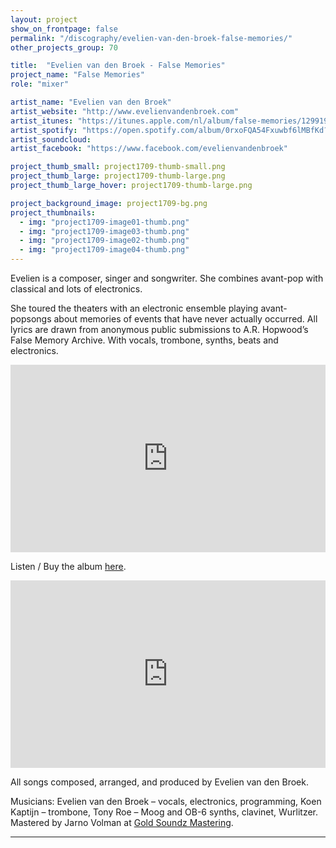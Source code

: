 ```yaml
---
layout: project
show_on_frontpage: false
permalink: "/discography/evelien-van-den-broek-false-memories/"
other_projects_group: 70

title:  "Evelien van den Broek - False Memories"
project_name: "False Memories"
role: "mixer"

artist_name: "Evelien van den Broek"
artist_website: "http://www.evelienvandenbroek.com"
artist_itunes: "https://itunes.apple.com/nl/album/false-memories/1299193608?l=en"
artist_spotify: "https://open.spotify.com/album/0rxoFQA54Fxuwbf6lMBfKd?si=26UZ9aAGQVmQvn5GPRAdBQ"
artist_soundcloud: 
artist_facebook: "https://www.facebook.com/evelienvandenbroek"

project_thumb_small: project1709-thumb-small.png
project_thumb_large: project1709-thumb-large.png
project_thumb_large_hover: project1709-thumb-large.png

project_background_image: project1709-bg.png
project_thumbnails:
  - img: "project1709-image01-thumb.png"
  - img: "project1709-image03-thumb.png"
  - img: "project1709-image02-thumb.png"
  - img: "project1709-image04-thumb.png"
---
```


Evelien is a composer, singer and songwriter. She combines avant-pop with classical and lots of electronics.

She toured the theaters with an electronic ensemble playing avant-popsongs about memories of events that have never actually occurred. All lyrics are drawn from anonymous public submissions to A.R. Hopwood’s False Memory Archive. With vocals, trombone, synths, beats and electronics.

<iframe width="100%" height="300" src="https://www.youtube.com/embed/fZX1TvUH9nk?rel=0" frameborder="0" gesture="media" allow="encrypted-media" allowfullscreen></iframe>

Listen / Buy the album <a href="https://evelienvandenbroek.bandcamp.com/album/false-memories" target="blank">here</a>.



<iframe src="https://open.spotify.com/embed/album/0rxoFQA54Fxuwbf6lMBfKd" width="100%" height="300" frameborder="0" allowtransparency="true" allow="encrypted-media"></iframe>

All songs composed, arranged, and produced by Evelien van den Broek.

Musicians: Evelien van den Broek – vocals, electronics, programming, Koen Kaptijn – trombone, Tony Roe – Moog and OB-6 synths, clavinet, Wurlitzer. Mastered by Jarno Volman at <a href="http://www.goldsoundz-mastering.nl" target="blank">Gold Soundz Mastering</a>.

---
